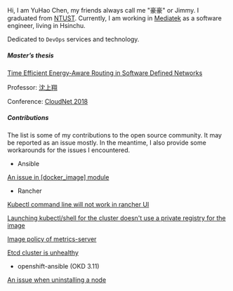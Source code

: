 Hi, I am YuHao Chen, my friends always call me "豪豪" or Jimmy. I graduated from [NTUST](https://www.ntust.edu.tw/home.php). Currently, I am working in [Mediatek](https://www.mediatek.tw/) as a software engineer, living in Hsinchu.

Dedicated to `DevOps` services and technology.

##### Master’s thesis

[Time Efficient Energy-Aware Routing in Software Defined Networks](https://ieeexplore.ieee.org/document/8549457)

Professor: [沈上翔](http://www-o.ntust.edu.tw/~sshen3/index.html)

Conference: [CloudNet 2018](http://www.wikicfp.com/cfp/servlet/event.showcfp?eventid=75459&copyownerid=114660)

##### Contributions

The list is some of my contributions to the open source community. It may be reported as an issue mostly. In the meantime, I also provide some workarounds for the issues I encountered.

- Ansible

[An issue in [docker_image] module ](https://github.com/ansible-collections/community.docker/issues/46)

- Rancher

[Kubectl command line will not work in rancher UI](https://github.com/rancher/rancher/issues/30875)

[Launching kubectl/shell for the cluster doesn't use a private registry for the image](https://github.com/rancher/rancher/issues/30735)

[Image policy of metrics-server](https://github.com/rancher/rke/issues/1356)

[Etcd cluster is unhealthy](https://github.com/rancher/rancher/issues/29465)

- openshift-ansible (OKD 3.11)

[An issue when uninstalling a node](https://github.com/openshift/openshift-ansible/issues/12321)